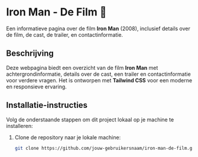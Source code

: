 # **Iron Man - De Film** 🦾

Een informatieve pagina over de film **Iron Man** (2008), inclusief details over de film, de cast, de trailer, en contactinformatie.

## **Beschrijving**

Deze webpagina biedt een overzicht van de film **Iron Man** met achtergrondinformatie, details over de cast, een trailer en contactinformatie voor verdere vragen. Het is ontworpen met **Tailwind CSS** voor een moderne en responsieve ervaring.

## **Installatie-instructies**

Volg de onderstaande stappen om dit project lokaal op je machine te installeren:

1. Clone de repository naar je lokale machine:
   ```bash
   git clone https://github.com/jouw-gebruikersnaam/iron-man-de-film.git

